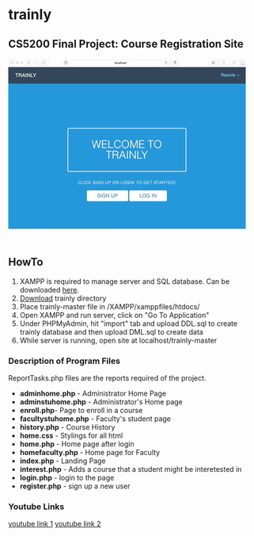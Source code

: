 # trainly
## CS5200 Final Project: Course Registration Site 

 
![landing-page](https://github.com/ArcyFlores/trainly/blob/master/overview.gif)

## HowTo

1. XAMPP is required to manage server and SQL database. Can be downloaded [here](https://www.apachefriends.org/index.html). 
2. [Download](https://github.com/ArcyFlores/trainly/archive/master.zip) trainly directory
3. Place trainly-master file in /XAMPP/xamppfiles/htdocs/ 
4. Open XAMPP and run server, click on "Go To Application"
5. Under PHPMyAdmin, hit "import" tab and upload DDL.sql to create trainly database and then upload DML.sql to create data
6. While server is running, open site at localhost/trainly-master 

### Description of Program Files 

ReportTasks.php files are the reports required of the project. 

* **adminhome.php** - Administrator Home Page
* **adminstuhome.php** - Administrator's Home page
* **enroll.php**- Page to enroll in a course
* **facultystuhome.php**	- Faculty's student page
* **history.php**	- Course History
* **home.css** - Stylings for all html 	
* **home.php** - Home page after login 	
* **homefaculty.php**	- Home page for Faculty
* **index.php** - Landing Page
* **interest.php** - Adds a course that a student might be interetested in 
* **login.php** - login to the page  
* **register.php** - sign up a new user

### Youtube Links
[youtube link 1](https://www.youtube.com)
[youtube link 2](https://www.google.com)


